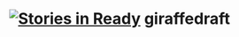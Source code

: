[![Stories in Ready](https://badge.waffle.io/concreted/giraffedraft.png?label=ready&title=Ready)](https://waffle.io/concreted/giraffedraft)
giraffedraft
============
